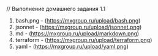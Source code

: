 // Выполнение домашнего задания 1.1



1. bash.png - (https://mxgroup.ru/upload/bash.png)
2. jsonnet - (https://mxgroup.ru/upload/jsonnet.png)
3. md - (https://mxgroup.ru/upload/markdown.png)
4. terraform - (https://mxgroup.ru/upload/terraform.png)
5. yaml - (https://mxgroup.ru/upload/yaml.png)
